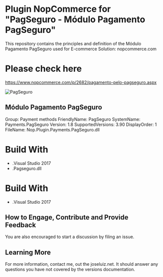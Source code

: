 # Plugin NopCommerce for "PagSeguro - Módulo Pagamento PagSeguro"

This repository contains the principles and definition of the Módulo Pagamento PagSeguro
used for E-commerce Solution: nopcommerce.com

# Please check here
https://www.nopcommerce.com/p/2682/pagamento-pelo-pagseguro.aspx

![PagSeguro](https://www.nopcommerce.com/images/thumbs/0006243_400.jpeg)


## Módulo Pagamento PagSeguro
Group: Payment methods
FriendlyName: PagSeguro
SystemName: Payments.PagSeguro
Version: 1.8
SupportedVersions: 3.90
DisplayOrder: 1
FileName: Nop.Plugin.Payments.PagSeguro.dll

# Build With 
* .Visual Studio 2017
* .Pagseguro.dll


# Build With 
* .Visual Studio 2017

## How to Engage, Contribute and Provide Feedback
You are also encouraged to start a discussion by filing an issue.


## Learning More
For more information, contact me, out the joseluiz.net. It should answer any questions 
you have not covered by the versions documentation.
